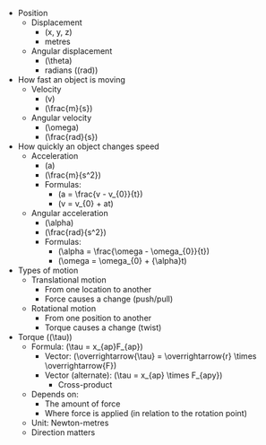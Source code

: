 - Position
  - Displacement
    - \(x, y, z\)
    - metres
  - Angular displacement
    - \(\theta\)
    - radians (\(rad\))
- How fast an object is moving
  - Velocity
    - \(v\)
    - \(\frac{m}{s}\)
  - Angular velocity
    - \(\omega\)
    - \(\frac{rad}{s}\)
- How quickly an object changes speed
  - Acceleration
    - \(a\)
    - \(\frac{m}{s^2}\)
    - Formulas:
      - \(a = \frac{v - v_{0}}{t}\)
      - \(v = v_{0} + at\)
  - Angular acceleration
    - \(\alpha\)
    - \(\frac{rad}{s^2}\)
    - Formulas:
      - \(\alpha = \frac{\omega - \omega_{0}}{t}\)
      - \(\omega = \omega_{0} + {\alpha}t\)
- Types of motion
  - Translational motion
    - From one location to another
    - Force causes a change (push/pull)
  - Rotational motion
    - From one position to another
    - Torque causes a change (twist)
- Torque (\(\tau\))
  - Formula: \(\tau = x_{ap}F_{ap}\)
    - Vector: \(\overrightarrow{\tau} = \overrightarrow{r} \times \overrightarrow{F}\)
    - Vector (alternate): \(\tau = x_{ap} \times F_{apy}\)
      - Cross-product
  - Depends on:
    - The amount of force
    - Where force is applied (in relation to the rotation point)
  - Unit: Newton-metres
  - Direction matters